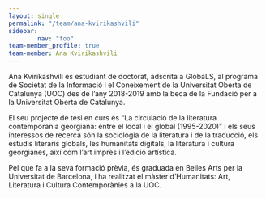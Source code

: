 ```yaml
---
layout: single
permalink: "/team/ana-kvirikashvili"
sidebar:
        nav: "foo"
team-member_profile: true
team-member: Ana Kvirikashvili
---
```

Ana Kvirikashvili és estudiant de doctorat, adscrita a GlobaLS, al programa de Societat de la Informació i el Coneixement de la Universitat Oberta de Catalunya (UOC) des de l’any 2018-2019 amb la beca de la Fundació per a la Universitat Oberta de Catalunya.

El seu projecte de tesi en curs és “La circulació de la literatura contemporània georgiana: entre el local i el global (1995-2020)” i els seus interessos de recerca són la sociologia de la literatura i de la traducció, els estudis literaris globals, les humanitats digitals, la literatura i cultura georgianes, així com l’art imprès i l’edició artística.

Pel que fa a la seva formació prèvia, és graduada en Belles Arts per la Universitat de Barcelona, i ha realitzat el màster d’Humanitats: Art, Literatura i Cultura Contemporànies a la UOC.
